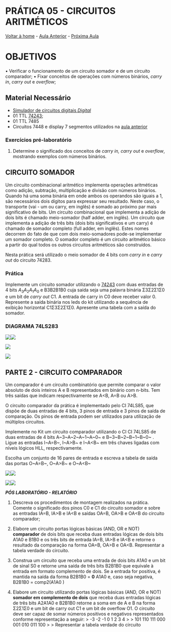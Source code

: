 <script>
  MathJax = {
    tex: {inlineMath: [['$', '$'], ['\\(', '\\)']]}
  };
  </script>
  <script id="MathJax-script" async src="https://cdn.jsdelivr.net/npm/mathjax@3/es5/tex-chtml.js"></script>
  
   <script src="https://cdn.jsdelivr.net/npm/mermaid@8.4.0/dist/mermaid.min.js"></script>
 <script>mermaid.initialize({startOnLoad:true});</script>


# PRÁTICA 05 - CIRCUITOS ARITMÉTICOS

[Voltar à home](../) - [Aula Anterior](./pr04.md) - [Próxima Aula](./pr06.md)


# OBJETIVOS
• Verificar o funcionamento de um circuito somador e de um circuito comparador;
• Fixar conceitos de operações com números binários, *carry in*, *carry out* e *overflow*;

## Material Necessário

- [Simulador de circuitos digitais *Digital*](https://github.com/marcielbp/Digital)
- 01 TTL [74243](https://github.com/marcielbp/Circuits/raw/master/lab/pr05/sn54ls283-sp.pdf);
- 01 TTL 7485
- Circuitos 7448 e display 7 segmentos utilizados na [aula anterior](./pr04.md)

### Exercícios pré-laboratório

1.  Determine o significado dos conceitos de *carry in,* *carry out* e *overflow*, mostrando exemplos com números binários.

## CIRCUITO SOMADOR

Um circuito combinacional aritmético implementa operações aritméticas como adição, subtração, multiplicação e divisão com números binários. Quando há uma soma binária em onde ambos os operandos são iguais a 1, são necessários dois dı́gitos para expressar seu resultado. Neste caso, o transporte (vai - um ou carry, em inglês) é somado ao próximo par mais significativo de bits. Um circuito combinacional que implementa a adição de dois bits é chamado meio-somador (half adder, em inglês). Um circuito que implementa a adição de três bits (dois bits significativos e um carry) é chamado de somador completo (full adder, em inglês). Estes nomes decorrem do fato de que com dois meio-somadores pode-se implementar um somador completo. O somador completo é um circuito aritmético básico a partir do qual todos os outros circuitos aritméticos são construı́dos.

Nesta prática será utilizado o meio somador de 4 bits com *carry in* e *carry out* do circuito 74283.

### Prática

Implemente um circuito somador utilizando o [74243](https://github.com/marcielbp/Circuits/raw/master/lab/pr05/sn54ls283-sp.pdf) com duas entradas de 4 bits $A_3A_2A_1A_0$ e B3B2B1B0 cuja saída seja uma palavra binária Σ3Σ2Σ1Σ0 e um bit de *carry out* C1. A entrada de carry in C0 deve receber valor 0. Represente a saída binária nos leds do kit utilizando a sequência de exibição horizontal C1Σ3Σ2Σ1Σ0. Apresente uma tabela com a saída do somador.

### DIAGRAMA 74LS283

![](./pr05/media/image3.png)![](./pr05/media/image4.png)

![](./pr05/media/image1.png)

![](./pr05/media/image9.png)

## PARTE 2 - CIRCUITO COMPARADOR

Um comparador é um circuito combinatório que permite comparar o valor
absoluto de dois inteiros A e B representados em binário com n-bits. Tem
três saı́das que indicam respectivamente se A&lt;B, A=B ou A&gt;B.

O circuito comparador da prática é implementado pelo CI 74LS85, que
dispõe de duas entradas de 4 bits, 3 pinos de entrada e 3 pinos de saída
de comparação. Os pinos de entrada podem ser utilizados para utilização
de múltiplos circuitos.

Implemente no Kit um circuito comparador utilizando o CI CI 74LS85 de
duas entradas de 4 bits A~3~A~2~A~1~A~0~ e B~3~B~2~B~1~B~0~ . Ligue as
entradas I~A=B~, I~A&gt;B~ e I~A&lt;B~ em três chaves ligadas com níveis
lógicos HLL, respectivamente.

Escolha um conjunto de 16 pares de entrada e escreva a tabela de saída
das portas O~A=B~, O~A&gt;B~ e O~A&lt;B~

![](./pr05/media/image5.png)![](./pr05/media/image6.png)

![](./pr05/media/image8.png)![](./pr05/media/image7.png)

***PÓS LABORATÓRIO - RELATÓRIO***

1. Descreva os procedimentos de montagem realizados na prática. Comente o significado dos pinos C0 e C1 do circuito somador e sobre as entradas IA=B, IA&gt;B e IA&lt;B e saídas OA=B, OA&gt;B e OA&lt;B do circuito comparador; 

2.  Elabore um circuito portas lógicas básicas (AND, OR e NOT) **comparador** de dois bits que receba duas entradas lógicas de dois bits A1A0 e B1B0 e os três bits de entrada IA=B, IA&gt;B e IA&lt;B e retorne o resultado da comparação na forma OA=B, OA&gt;B e OA&lt;B. Representar a tabela verdade do circuito.

3.  Construa um circuito que receba uma entrada de dois bits A1A0 e um bit de sinal S0 e retorne uma saída de três bits B2B1B0 que equivale à entrada em formato complemento de dois. Se a entrada for positiva, é mantida na saída da forma B2B1B0 = **0** A1A0 e, caso seja negativa, B2B1B0 = comp2(A1A0 )

4.  Elabore um circuito utilizando portas lógicas básicas (AND, OR e NOT) **somador em complemento de dois** que receba duas entradas lógicas de três bits A2A1A0 e B2B1B0 retorne a soma em de A e B na forma Σ2Σ1Σ0 e um bit de carry out C1 e um bit de overflow O1. O circuito deve ser capaz de somar números positivos e negativos representados conforme representação a seguir:  > -3 -2 -1 0 1 2 3 4 > > 101 110 111 000 001 010 011 100 > > Representar a tabela verdade do circuito
